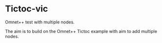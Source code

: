 # Tictoc-vic
Omnet++ test with multiple nodes.


The aim is to build on the Omnet++ Tictoc example with aim to add multiple nodes.
